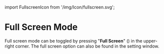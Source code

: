 import FullscreenIcon from '/img/Icon/fullscreen.svg';

# Full Screen Mode

Full screen mode can be toggled by pressing "**Full Screen**" (<FullscreenIcon className="XRCCIcon"/>) in the upper-right corner. The full screen option can also be found in the setting window. 